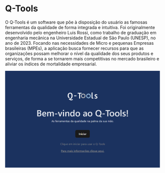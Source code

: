 # Q-Tools

O Q-Tools é um software que põe à disposição do usuário as famosas ferramentas da qualidade de forma integrada e intuitiva. Foi originalmente desenvolvido pelo engenheiro Luis Rossi, como trabalho de graduação em engenharia mecânica na Universidade Estadual de São Paulo (UNESP), no ano de 2023. Focando nas necessidades de Micro e pequenas Empresas brasileiras (MPEs), a aplicação busca fornecer recursos para que as organizações possam melhorar o nível da qualidade dos seus produtos e serviços, de forma a se tornarem mais competitivas no mercado brasileiro e aliviar os índices de mortalidade empresarial.

<img src="/src/assets/q-tools_intro_page.png">

